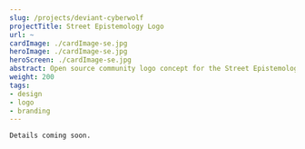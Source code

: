 ```yaml
---
slug: /projects/deviant-cyberwolf
projectTitle: Street Epistemology Logo
url: ~
cardImage: ./cardImage-se.jpg
heroImage: ./cardImage-se.jpg
heroScreen: ./cardImage-se.jpg
abstract: Open source community logo concept for the Street Epistemology movement.
weight: 200
tags:
- design
- logo
- branding
---
```


<div class="block-text">

	Details coming soon.

</div>
